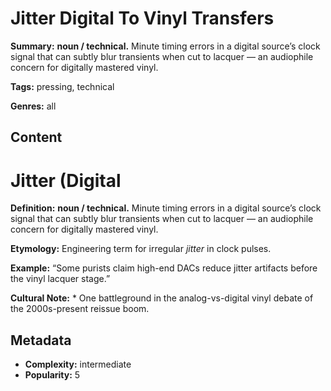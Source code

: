 # Jitter Digital To Vinyl Transfers

**Summary:** **noun / technical.** Minute timing errors in a digital source’s clock signal that can subtly blur transients when cut to lacquer — an audiophile concern for digitally mastered vinyl.

**Tags:** pressing, technical

**Genres:** all

## Content

# Jitter (Digital

**Definition:** **noun / technical.** Minute timing errors in a digital source’s clock signal that can subtly blur transients when cut to lacquer — an audiophile concern for digitally mastered vinyl.

**Etymology:** Engineering term for irregular *jitter* in clock pulses.

**Example:** “Some purists claim high-end DACs reduce jitter artifacts before the vinyl lacquer stage.”

**Cultural Note:** * One battleground in the analog-vs-digital vinyl debate of the 2000s-present reissue boom.

## Metadata

- **Complexity:** intermediate
- **Popularity:** 5
